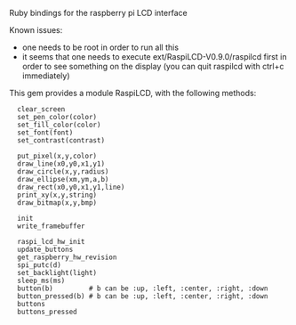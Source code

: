 Ruby bindings for the raspberry pi LCD interface

Known issues:
- one needs to be root in order to run all this
- it seems that one needs to execute ext/RaspiLCD-V0.9.0/raspilcd first in order to see something on the display (you can quit raspilcd with ctrl+c immediately)

This gem provides a module RaspiLCD, with the following methods:

      clear_screen
      set_pen_color(color)
      set_fill_color(color)
      set_font(font)
      set_contrast(contrast)

      put_pixel(x,y,color)
      draw_line(x0,y0,x1,y1)
      draw_circle(x,y,radius)
      draw_ellipse(xm,ym,a,b)
      draw_rect(x0,y0,x1,y1,line)
      print_xy(x,y,string)
      draw_bitmap(x,y,bmp)

      init
      write_framebuffer

      raspi_lcd_hw_init
      update_buttons
      get_raspberry_hw_revision
      spi_putc(d)
      set_backlight(light)
      sleep_ms(ms)
      button(b)         # b can be :up, :left, :center, :right, :down 
      button_pressed(b) # b can be :up, :left, :center, :right, :down 
      buttons
      buttons_pressed
